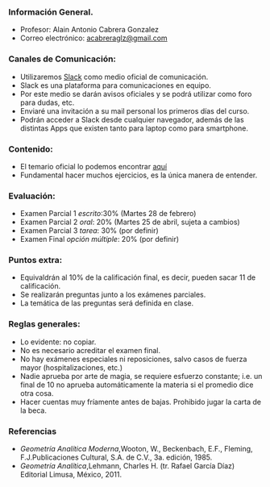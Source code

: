 ### Información General.
+ Profesor: Alain Antonio Cabrera Gonzalez
+ Correo electrónico: acabreraglz@gmail.com

### Canales de Comunicación:
+ Utilizaremos [Slack](https://slack.com/) como medio oficial de comunicación.
+ Slack es una plataforma para comunicaciones en equipo.
+ Por este medio se darán avisos oficiales y se podrá utilizar como foro para dudas, etc.
+ Enviaré una invitación a su mail personal los primeros días del curso.
+ Podrán acceder a Slack desde cualquier navegador, además de las distintas Apps que existen tanto para laptop como para smartphone.

### Contenido:
+ El temario oficial lo podemos encontrar [aquí](Temario.pdf)
+ Fundamental hacer muchos ejercicios, es la única manera de entender.

### Evaluación:
+ Examen Parcial 1 *escrito*:30% (Martes 28 de febrero)
+ Examen Parcial 2 *oral*: 20% (Martes 25 de abril, sujeta a cambios)
+ Examen Parcial 3 *tarea*: 30% (por definir)
+ Examen Final *opción múltiple*: 20% (por definir)

### Puntos extra:
+ Equivaldrán al 10% de la calificación final, es decir, pueden sacar 11 de calificación. 
+ Se realizarán preguntas junto a los exámenes parciales.
+ La temática de las preguntas será definida en clase.

### Reglas generales:
+ Lo evidente: no copiar. 
+ No es necesario acreditar el examen final.
+ No hay exámenes especiales ni reposiciones, salvo casos de fuerza mayor (hospitalizaciones, etc.)
+ Nadie aprueba por arte de magia, se requiere esfuerzo constante; i.e. un final de 10 no aprueba automáticamente la materia si el promedio dice otra cosa.
+ Hacer cuentas muy fríamente antes de bajas. Prohibido jugar la carta de la beca.

### Referencias
+ *Geometría Analítica Moderna*,Wooton, W., Beckenbach, E.F., Fleming, F.J.Publicaciones Cultural, S.A. de C.V., 3a. edición, 1985.
+ *Geometría Analítica*,Lehmann, Charles H. (tr. Rafael García Díaz) Editorial Limusa, México, 2011.
